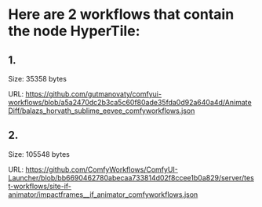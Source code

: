 # Here are 2 workflows that contain the node HyperTile:

## 1. 

Size: 35358 bytes

URL: https://github.com/gutmanovaty/comfyui-workflows/blob/a5a2470dc2b3ca5c60f80ade35fda0d92a640a4d/AnimateDiff/balazs_horvath_sublime_eevee_comfyworkflows.json

## 2. 

Size: 105548 bytes

URL: https://github.com/ComfyWorkflows/ComfyUI-Launcher/blob/bb6690462780abecaa733814d02f8ccee1b0a829/server/test-workflows/site-if-animator/impactframes__if_animator_comfyworkflows.json

